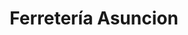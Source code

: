 ---
title: "Ferretería Asuncion"
url: /ciudad-autonoma-de-buenos-aires/ferreteria-asuncion/
shop: hardware
---